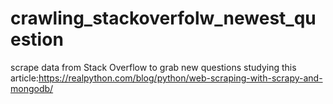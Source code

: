 # crawling_stackoverfolw_newest_question
scrape data from Stack Overflow to grab new questions 
studying this article:https://realpython.com/blog/python/web-scraping-with-scrapy-and-mongodb/